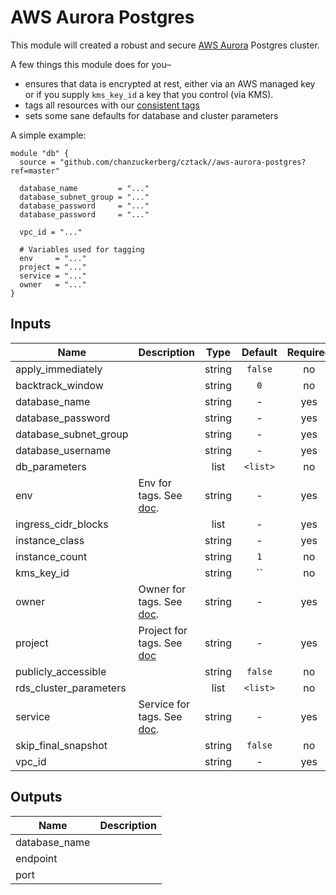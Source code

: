 # AWS Aurora Postgres

This module will created a robust and secure [AWS Aurora](https://aws.amazon.com/rds/aurora/) Postgres cluster.

A few things this module does for you–

* ensures that data is encrypted at rest, either via an AWS managed key or if you supply `kms_key_id` a key that you control (via KMS).
* tags all resources with our [consistent tags](../README.md#Consistent%20Tagging)
* sets some sane defaults for database and cluster parameters

A simple example:

```hcl
module "db" {
  source = "github.com/chanzuckerberg/cztack//aws-aurora-postgres?ref=master"

  database_name         = "..."
  database_subnet_group = "..."
  database_password     = "..."
  database_password     = "..."
  
  vpc_id = "..."

  # Variables used for tagging
  env     = "..."
  project = "..."
  service = "..."
  owner   = "..."
}
```

<!-- START -->

## Inputs

| Name | Description | Type | Default | Required |
|------|-------------|:----:|:-----:|:-----:|
| apply_immediately |  | string | `false` | no |
| backtrack_window |  | string | `0` | no |
| database_name |  | string | - | yes |
| database_password |  | string | - | yes |
| database_subnet_group |  | string | - | yes |
| database_username |  | string | - | yes |
| db_parameters |  | list | `<list>` | no |
| env | Env for tags. See [doc](../README.md#consistent-tagging). | string | - | yes |
| ingress_cidr_blocks |  | list | - | yes |
| instance_class |  | string | - | yes |
| instance_count |  | string | `1` | no |
| kms_key_id |  | string | `` | no |
| owner | Owner for tags. See [doc](../README.md#consistent-tagging). | string | - | yes |
| project | Project for tags. See [doc](../README.md#consistent-tagging) | string | - | yes |
| publicly_accessible |  | string | `false` | no |
| rds_cluster_parameters |  | list | `<list>` | no |
| service | Service for tags. See [doc](../README.md#consistent-tagging). | string | - | yes |
| skip_final_snapshot |  | string | `false` | no |
| vpc_id |  | string | - | yes |

## Outputs

| Name | Description |
|------|-------------|
| database_name |  |
| endpoint |  |
| port |  |

<!-- END -->

